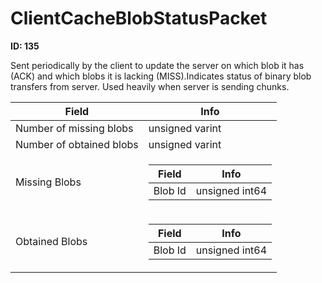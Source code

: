 # ClientCacheBlobStatusPacket

__ID: 135__

Sent periodically by the client to update the server on which blob it has (ACK) and which blobs it is lacking (MISS).Indicates status of binary blob transfers from server. Used heavily when server is sending chunks.

<table><thead><tr><th>Field</th><th>Info</th></tr></thead><tbody>
<tr><td>Number of missing blobs</td><td>unsigned varint</td></tr>
<tr><td>Number of obtained blobs</td><td>unsigned varint</td></tr>
<tr><td>Missing Blobs</td><td><table><thead><tr><th>Field</th><th>Info</th></tr></thead><tbody>
  <tr><td>Blob Id</td><td>unsigned int64</td></tr>
  </tbody></table></td></tr>
<tr><td>Obtained Blobs</td><td><table><thead><tr><th>Field</th><th>Info</th></tr></thead><tbody>
  <tr><td>Blob Id</td><td>unsigned int64</td></tr>
  </tbody></table></td></tr>
</tbody></table>